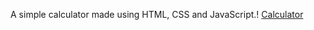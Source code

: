 A simple calculator made using HTML, CSS and JavaScript.!
[Calculator](https://user-images.githubusercontent.com/117313398/208317951-a0b77e51-1b06-45c1-a004-04420683f2aa.jpg)
